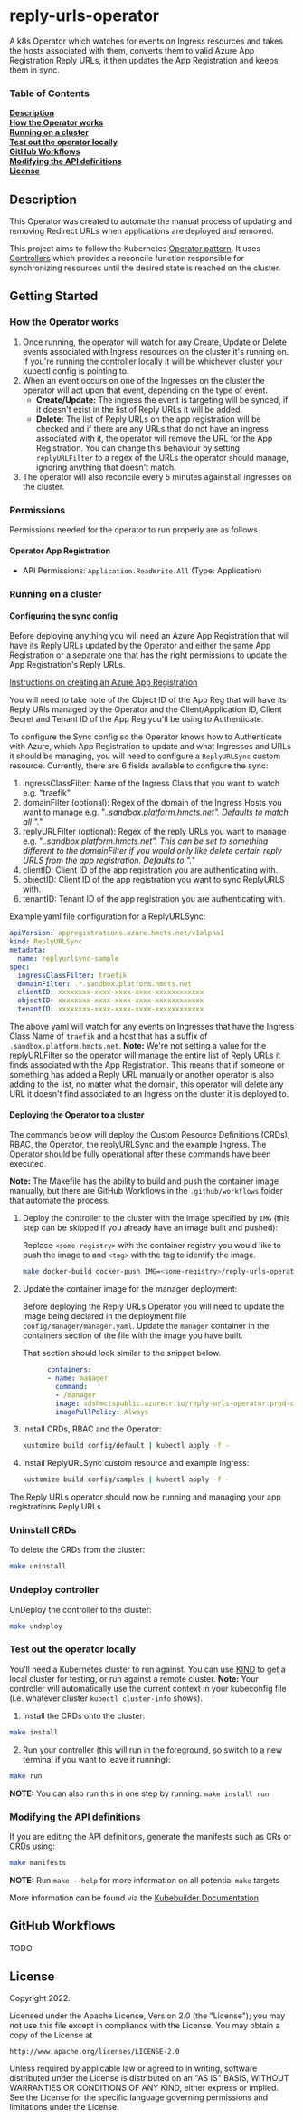 # reply-urls-operator
A k8s Operator which watches for events on Ingress resources and takes the hosts associated with them, converts them to valid Azure App Registration Reply URLs, it then updates the App Registration and keeps them in sync.  

### Table of Contents
**[Description](#Description)**<br>
**[How the Operator works](#How-the-Operator-works)**<br>
**[Running on a cluster](#Running-on-a-cluster)**<br>
**[Test out the operator locally](#Test-out-the-operator-locally)**<br>
**[GitHub Workflows](#GitHub-Workflows)**<br>
**[Modifying the API definitions](#Modifying-the-API-definitions)**<br>
**[License](#License)**<br>

## Description
This Operator was created to automate the manual process of updating and removing Redirect URLs when applications are deployed and removed. 

This project aims to follow the Kubernetes [Operator pattern](https://kubernetes.io/docs/concepts/extend-kubernetes/operator/). It uses [Controllers](https://kubernetes.io/docs/concepts/architecture/controller/)
which provides a reconcile function responsible for synchronizing resources until the desired state is reached on the cluster.

## Getting Started

### How the Operator works
1. Once running, the operator will watch for any Create, Update or Delete events associated with Ingress resources on the cluster it's running on. If you're running the controller locally it will be whichever cluster your kubectl config is pointing to.
2. When an event occurs on one of the Ingresses on the cluster the operator will act upon that event, depending on the type of event.
   * **Create/Update:** The ingress the event is targeting will be synced, if it doesn't exist in the list of Reply URLs it will be added.
   * **Delete:** The list of Reply URLs on the app registration will be checked and if there are any URLs that do not have an ingress associated with it, the operator will remove the URL for the App Registration. You can change this behaviour by setting `replyURLFilter` to a regex of the URLs the operator should manage, ignoring anything that doesn't match.
3. The operator will also reconcile every 5 minutes against all ingresses on the cluster.


### Permissions
Permissions needed for the operator to run properly are as follows.

#### Operator App Registration
* API Permissions: `Application.ReadWrite.All` (Type: Application)


### Running on a cluster

#### Configuring the sync config
Before deploying anything you will need an Azure App Registration that will have its Reply URLs updated by the Operator and either the same App Registration or a separate one that has the right permissions to update the App Registration's Reply URLs.

[Instructions on creating an Azure App Registration](https://docs.microsoft.com/en-us/azure/active-directory/develop/quickstart-register-app)

You will need to take note of the Object ID of the App Reg that will have its Reply URls managed by the Operator and the Client/Application ID, Client Secret and Tenant ID of the App Reg you'll be using to Authenticate. 

To configure the Sync config so the Operator knows how to Authenticate with Azure, which App Registration to update and what Ingresses and URLs it should be managing, you will need to configure a `ReplyURLSync` custom resource. Currently, there are 6 fields available to configure the sync:

1. ingressClassFilter: Name of the Ingress Class that you want to watch e.g. "traefik"
2. domainFilter (optional): Regex of the domain of the Ingress Hosts you want to manage e.g. ".*.sandbox.platform.hmcts.net". Defaults to match all ".*"
3. replyURLFilter (optional): Regex of the reply URLs you want to manage e.g. ".*.sandbox.platform.hmcts.net". This can be set to something different to the domainFilter if you would only like delete certain reply URLS from the app registration. Defaults to ".*"
4. clientID: Client ID of the app registration you are authenticating with.
5. objectID: Client ID of the app registration you want to sync ReplyURLS with.
6. tenantID: Tenant ID of the app registration you are authenticating with.

Example yaml file configuration for a ReplyURLSync:

```yaml
apiVersion: appregistrations.azure.hmcts.net/v1alpha1
kind: ReplyURLSync
metadata:
  name: replyurlsync-sample
spec:
  ingressClassFilter: traefik
  domainFilter: .*.sandbox.platform.hmcts.net
  clientID: xxxxxxxx-xxxx-xxxx-xxxx-xxxxxxxxxxxx
  objectID: xxxxxxxx-xxxx-xxxx-xxxx-xxxxxxxxxxxx
  tenantID: xxxxxxxx-xxxx-xxxx-xxxx-xxxxxxxxxxxx
```
The above yaml will watch for any events on Ingresses that have the Ingress Class Name of `traefik` and a host that has a suffix of `.sandbox.platform.hmcts.net`.
**Note:** We're not setting a value for the replyURLFilter so the operator will manage the entire list of Reply URLs it finds associated with the App Registration. This means that if someone or something has added a Reply URL manually or another operator is also adding to the list, no matter what the domain, this operator will delete any URL it doesn't find associated to an Ingress on the cluster it is deployed to.

#### Deploying the Operator to a cluster

The commands below will deploy the Custom Resource Definitions (CRDs), RBAC, the Operator, the replyURLSync and the example Ingress. The Operator should be fully operational after these commands have been executed.

**Note:** The Makefile has the ability to build and push the container image manually, but there are GitHub Workflows in the `.github/workflows` folder that automate the process.

1. Deploy the controller to the cluster with the image specified by `IMG` (this step can be skipped if you already have an image built and pushed):
   
   Replace `<some-registry>` with the container registry you would like to push the image to and `<tag>` with the tag to identify the image.

   ```sh
   make docker-build docker-push IMG=<some-registry>/reply-urls-operator:<tag>
   ```

2. Update the container image for the manager deployment:

   Before deploying the Reply URLs Operator you will need to update the image being declared in the deployment file `config/manager/manager.yaml`. Update the `manager` container in the containers section of the file with the image you have built. 
   
   That section should look similar to the snippet below.

   ```yaml
         containers:
         - name: manager
           command:
           - /manager
           image: sdshmctspublic.azurecr.io/reply-urls-operator:prod-c4620b7-20220905093200
           imagePullPolicy: Always
   ```

3. Install CRDs, RBAC and the Operator:

   ```sh
   kustomize build config/default | kubectl apply -f -
   ```

4. Install ReplyURLSync custom resource and example Ingress:

   ```sh
   kustomize build config/samples | kubectl apply -f -
   ```

The Reply URLs operator should now be running and managing your app registrations Reply URLs.

### Uninstall CRDs
To delete the CRDs from the cluster:

```sh
make uninstall
```

### Undeploy controller
UnDeploy the controller to the cluster:

```sh
make undeploy
```



### Test out the operator locally

You’ll need a Kubernetes cluster to run against. You can use [KIND](https://sigs.k8s.io/kind) to get a local cluster for testing, or run against a remote cluster.
**Note:** Your controller will automatically use the current context in your kubeconfig file (i.e. whatever cluster `kubectl cluster-info` shows).


1. Install the CRDs onto the cluster:

```sh
make install
```

2. Run your controller (this will run in the foreground, so switch to a new terminal if you want to leave it running):

```sh
make run
```

**NOTE:** You can also run this in one step by running: `make install run`

### Modifying the API definitions
If you are editing the API definitions, generate the manifests such as CRs or CRDs using:

```sh
make manifests
```

**NOTE:** Run `make --help` for more information on all potential `make` targets

More information can be found via the [Kubebuilder Documentation](https://book.kubebuilder.io/introduction.html)


## GitHub Workflows

TODO

## License

Copyright 2022.

Licensed under the Apache License, Version 2.0 (the "License");
you may not use this file except in compliance with the License.
You may obtain a copy of the License at

    http://www.apache.org/licenses/LICENSE-2.0

Unless required by applicable law or agreed to in writing, software
distributed under the License is distributed on an "AS IS" BASIS,
WITHOUT WARRANTIES OR CONDITIONS OF ANY KIND, either express or implied.
See the License for the specific language governing permissions and
limitations under the License.

